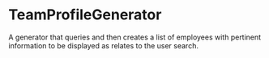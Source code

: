 # TeamProfileGenerator
A generator that queries and then creates a list of employees with pertinent information to be displayed as relates to the user search.
